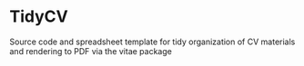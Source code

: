 # TidyCV
Source code and spreadsheet template for tidy organization of CV materials and rendering to PDF via the vitae package
